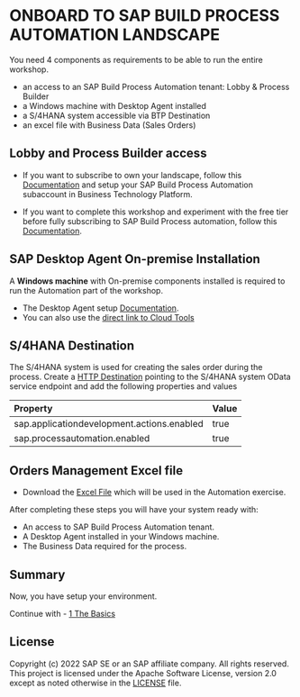 # ONBOARD TO SAP BUILD PROCESS AUTOMATION LANDSCAPE

You need 4 components as requirements to be able to run the entire workshop.
   - an access to an SAP Build Process Automation tenant: Lobby & Process Builder
   - a Windows machine with Desktop Agent installed 
   - a S/4HANA system accessible via BTP Destination
   - an excel file with Business Data (Sales Orders)

## Lobby and Process Builder access

   - If you want to subscribe to own your landscape, follow this [Documentation](https://help.sap.com/viewer/DRAFT/a331c4ef0a9d48a89c779fd449c022e7/Cloud/en-US/089a5d6f47b344e8b370460098980b9b.html) and setup your SAP Build Process Automation subaccount in Business Technology Platform.
   
   - If you want to complete this workshop and experiment with the free tier before fully subscribing to SAP Build Process automation, follow this [Documentation](https://help.sap.com/docs/build-process-automation/sap-build-process-automation/get-free-access-to-sap-build-process-automation).

## SAP Desktop Agent On-premise Installation

A **Windows machine** with On-premise components installed is required to run the Automation part of the workshop.

- The Desktop Agent setup [Documentation](https://help.sap.com/docs/build-process-automation/sap-build-process-automation/installing-and-updating-desktop-agent-3-to-run-automations?state=DRAFT&version=Cloud).
- You can also  use the [direct link to Cloud Tools](https://tools.hana.ondemand.com/#cloud)

## S/4HANA Destination



The S/4HANA system is used for creating the sales order during the process. Create a [HTTP Destination](https://help.sap.com/docs/connectivity/sap-btp-connectivity-cf/create-http-destinations) pointing to the S/4HANA system OData service endpoint and add the following properties and values

| Property                                    | Value  |
|:--------------------------------------------|:-------|
| sap.applicationdevelopment.actions.enabled  | true   |
| sap.processautomation.enabled               | true   |

## Orders Management Excel file

- Download the [Excel File](../2%20Automation/SalesOrdersDetails.xlsx) which will be used in the Automation exercise.

After completing these steps you will have your system ready with:

- An access to SAP Build Process Automation tenant.
- A Desktop Agent installed in your Windows machine.
- The Business Data required for the process.

## Summary

Now, you have setup your environment.

Continue with - [1 The Basics](https://github.com/evan-carr-sap/sbpa-workshop/tree/main/1%20The%20Basics)

## License <a name="license"></a>

Copyright (c) 2022 SAP SE or an SAP affiliate company. All rights reserved. This project is licensed under the Apache Software License, version 2.0 except as noted otherwise in the [LICENSE](../LICENSES/Apache-2.0.txt) file.
